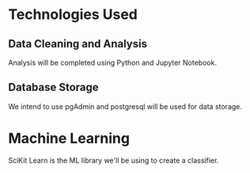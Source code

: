 # Technologies Used
## Data Cleaning and Analysis
Analysis will be completed using Python and Jupyter Notebook.

## Database Storage
We intend to use pgAdmin and postgresql will be used for data storage.

# Machine Learning
SciKit Learn is the ML library we'll be using to create a classifier.
